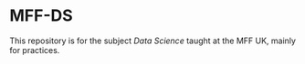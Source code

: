 # MFF-DS
This repository is for the subject *Data Science* taught at the MFF UK, mainly for practices.
